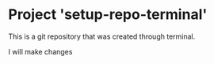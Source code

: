 # Project 'setup-repo-terminal'  
This is a git repository that was created through terminal.

I will make changes
